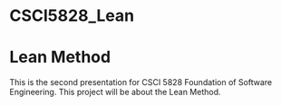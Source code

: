 # CSCI5828_Lean

<p>
  <h1><strong>Lean Method</strong></h1>
</p>

This is the second presentation for CSCI 5828 Foundation of Software Engineering. This project will be about the Lean Method.
